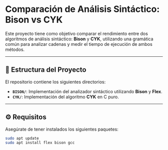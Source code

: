 # Comparación de Análisis Sintáctico: Bison vs CYK

Este proyecto tiene como objetivo comparar el rendimiento entre dos algoritmos de análisis sintáctico: **Bison** y **CYK**, utilizando una gramática común para analizar cadenas y medir el tiempo de ejecución de ambos métodos.

---

## 📁 Estructura del Proyecto

El repositorio contiene los siguientes directorios:

- **`BISON/`**: Implementación del analizador sintáctico utilizando **Bison** y **Flex**.
- **`CYK/`**: Implementación del algoritmo **CYK** en C puro.

---

## ⚙️ Requisitos

Asegúrate de tener instalados los siguientes paquetes:

```bash
sudo apt update
sudo apt install flex bison gcc



